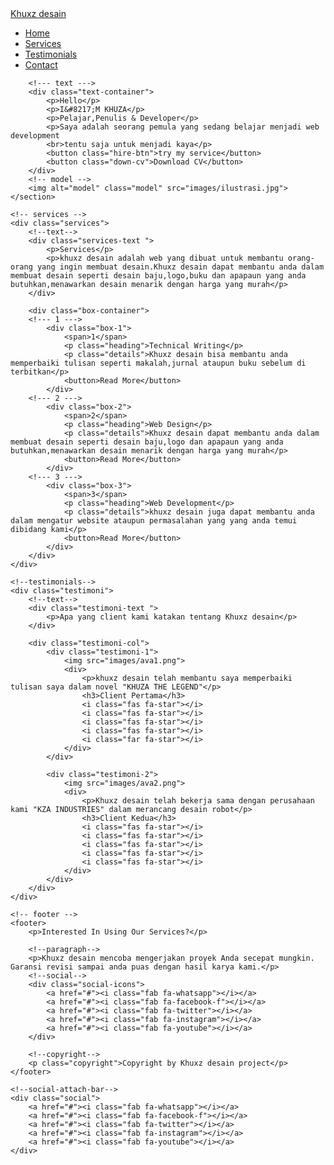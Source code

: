 <!DOCTYPE html>
<html>
<head>
    <meta charset="utf-8">
    <title>Khuxz desain</title>
    <link rel="stylesheet" type="text/css" href="style.css"/>
    <script src="https:KhuxzDesain.com/c8e4d183c2.js" crossorigin="anonymous"></script>   
</head>
 
<body>
    <section>
        <!--- navigation --->
        <nav>
            <!--- logo --->
            <a href="#" class="logo">Khuxz desain</a>
            <!--- menu --->
            <ul>
                <li><a href="#" class="active">Home</a></li>
                <li><a href="#">Services</a></li>
                <li><a href="#">Testimonials</a></li>
                <li><a href="#">Contact</a></li>
            </ul>
        </nav>
 
        <!--- text --->
        <div class="text-container">
            <p>Hello</p>
            <p>I&#8217;M KHUZA</p>
            <p>Pelajar,Penulis & Developer</p>
            <p>Saya adalah seorang pemula yang sedang belajar menjadi web development
            <br>tentu saja untuk menjadi kaya</p>
            <button class="hire-btn">try my service</button>
            <button class="down-cv">Download CV</button>
        </div>
        <!-- model -->
        <img alt="model" class="model" src="images/ilustrasi.jpg">  
    </section>
 
    <!-- services -->
    <div class="services">
        <!--text-->
        <div class="services-text ">
            <p>Services</p>
            <p>khuxz desain adalah web yang dibuat untuk membantu orang-orang yang ingin membuat desain.Khuxz desain dapat membantu anda dalam membuat desain seperti desain baju,logo,buku dan apapaun yang anda butuhkan,menawarkan desain menarik dengan harga yang murah</p>
        </div>
         
        <div class="box-container">
        <!--- 1 --->
            <div class="box-1">
                <span>1</span>
                <p class="heading">Technical Writing</p>
                <p class="details">Khuxz desain bisa membantu anda memperbaiki tulisan seperti makalah,jurnal ataupun buku sebelum di terbitkan</p>
                <button>Read More</button>
            </div>
        <!--- 2 --->
            <div class="box-2">
                <span>2</span>
                <p class="heading">Web Design</p>
                <p class="details">Khuxz desain dapat membantu anda dalam membuat desain seperti desain baju,logo dan apapaun yang anda butuhkan,menawarkan desain menarik dengan harga yang murah</p>
                <button>Read More</button>
            </div>
        <!--- 3 --->
            <div class="box-3">
                <span>3</span>
                <p class="heading">Web Development</p>
                <p class="details">khuxz desain juga dapat membantu anda dalam mengatur website ataupun permasalahan yang yang anda temui dibidang kami</p>
                <button>Read More</button>
            </div>
        </div>
    </div>
     
    <!--testimonials-->
    <div class="testimoni">
        <!--text-->
        <div class="testimoni-text ">
            <p>Apa yang client kami katakan tentang Khuxz desain</p>
        </div>        
 
        <div class="testimoni-col">
            <div class="testimoni-1">
                <img src="images/ava1.png">
                <div>
                    <p>khuxz desain telah membantu saya memperbaiki tulisan saya dalam novel "KHUZA THE LEGEND"</p>
                    <h3>Client Pertama</h3>
                    <i class="fas fa-star"></i>
                    <i class="fas fa-star"></i>
                    <i class="fas fa-star"></i>
                    <i class="fas fa-star"></i>
                    <i class="far fa-star"></i>
                </div>
            </div>
 
            <div class="testimoni-2">
                <img src="images/ava2.png">
                <div>
                    <p>Khuxz desain telah bekerja sama dengan perusahaan kami "KZA INDUSTRIES" dalam merancang desain robot</p>
                    <h3>Client Kedua</h3>
                    <i class="fas fa-star"></i>
                    <i class="fas fa-star"></i>
                    <i class="fas fa-star"></i>
                    <i class="fas fa-star"></i>
                    <i class="fas fa-star"></i>
                </div>
            </div>
        </div>
    </div>
 
    <!-- footer -->
    <footer>
        <p>Interested In Using Our Services?</p>
             
        <!--paragraph-->
        <p>Khuxz desain mencoba mengerjakan proyek Anda secepat mungkin. Garansi revisi sampai anda puas dengan hasil karya kami.</p>
        <!--social-->
        <div class="social-icons">
            <a href="#"><i class="fab fa-whatsapp"></i></a>
            <a href="#"><i class="fab fa-facebook-f"></i></a>
            <a href="#"><i class="fab fa-twitter"></i></a>
            <a href="#"><i class="fab fa-instagram"></i></a>
            <a href="#"><i class="fab fa-youtube"></i></a>
        </div>
         
        <!--copyright-->
        <p class="copyright">Copyright by Khuxz desain project</p>
    </footer>
 
    <!--social-attach-bar-->
    <div class="social">
        <a href="#"><i class="fab fa-whatsapp"></i></a>
        <a href="#"><i class="fab fa-facebook-f"></i></a>
        <a href="#"><i class="fab fa-twitter"></i></a>
        <a href="#"><i class="fab fa-instagram"></i></a>
        <a href="#"><i class="fab fa-youtube"></i></a>
    </div>


